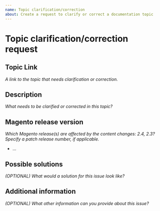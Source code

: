 ```yaml
---
name: Topic clarification/correction
about: Create a request to clarify or correct a documentation topic
---
```


# Topic clarification/correction request

## Topic Link

_A link to the topic that needs clarification or correction._

## Description

_What needs to be clarified or corrected in this topic?_

## Magento release version

_Which Magento release(s) are affected by the content changes: 2.4, 2.3? Specify a patch release number, if applicable._

- ...

## Possible solutions

_(OPTIONAL) What would a solution for this issue look like?_

## Additional information

_(OPTIONAL) What other information can you provide about this issue?_

<!--
Thank you for taking the time to report this issue!
GitHub Issues should only be created for problems/topics related to this project's codebase.

Before submitting this issue, make sure you are complying with our Code of Conduct:
https://github.com/jfgalano/magento24/blob/master/.github/CODE_OF_CONDUCT.md

Issues that do not comply with our Code of Conduct or do not contain enough information may be closed at the maintainers' discretion.

Feel free to remove this section before creating this issue.
-->